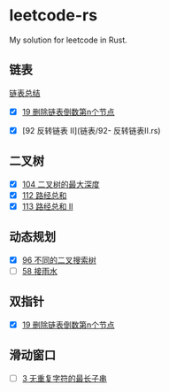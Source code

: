 # leetcode-rs

My solution for leetcode in Rust.

## 链表
[链表总结](链表/README.md)
  

- [x] [19 删除链表倒数第n个节点](链表/19-删除链表倒数第n个节点.rs)  
- [x] [92 反转链表 II](链表/92- 反转链表II.rs)  


## 二叉树
- [x] [104 二叉树的最大深度](二叉树/104-二叉树的最大深度.rs)
- [x] [112 路经总和](二叉树/112-路经总和.rs)
- [x] [113 路经总和 II](二叉树/113-路经总和II.rs)

## 动态规划
- [x] [96 不同的二叉搜索树](动态规划/96-不同的二叉搜索树.rs)
- [ ] [58 接雨水]()

## 双指针
- [x] [19 删除链表倒数第n个节点](链表/19-删除链表倒数第n个节点.rs)  

## 滑动窗口
- [ ] [3 无重复字符的最长子串]()